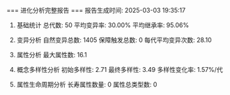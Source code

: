 === 进化分析完整报告 ===
报告生成时间: 2025-03-03 19:35:17

1. 基础统计
总代数: 50
平均变异率: 30.00%
平均继承率: 95.06%

2. 变异分析
自然变异总数: 1405
保障触发总数: 0
每代平均变异次数: 28.10

3. 属性分析
最大属性数: 16.1

4. 概念多样性分析
初始多样性: 2.71
最终多样性: 3.49
多样性变化率: 1.57%/代

5. 属性生命周期分析
长寿属性数量: 0
属性总类型数: 0